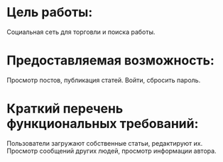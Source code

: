 # Цель работы:  
Cоциальная сеть для торговли и поиска работы. 
# Предоставляемая возможность:
Просмотр постов, публикация статей. Войти, сбросить пароль. 
# Краткий перечень функциональных требований:  
Пользователи загружают собственные статьи, редактируют их. Просмотр сообщений других людей, просмотр информации автора.  
